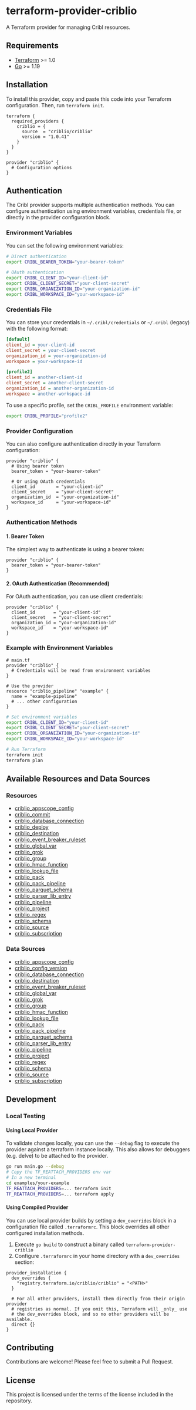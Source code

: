 # terraform-provider-criblio

A Terraform provider for managing Cribl resources.

## Requirements

- [Terraform](https://www.terraform.io/downloads.html) >= 1.0
- [Go](https://golang.org/doc/install) >= 1.19

## Installation

To install this provider, copy and paste this code into your Terraform configuration. Then, run `terraform init`.

```hcl
terraform {
  required_providers {
    criblio = {
      source  = "criblio/criblio"
      version = "1.0.41"
    }
  }
}

provider "criblio" {
  # Configuration options
}
```

## Authentication

The Cribl provider supports multiple authentication methods. You can configure authentication using environment variables, credentials file, or directly in the provider configuration block.

### Environment Variables

You can set the following environment variables:

```bash
# Direct authentication
export CRIBL_BEARER_TOKEN="your-bearer-token"

# OAuth authentication
export CRIBL_CLIENT_ID="your-client-id"
export CRIBL_CLIENT_SECRET="your-client-secret"
export CRIBL_ORGANIZATION_ID="your-organization-id"
export CRIBL_WORKSPACE_ID="your-workspace-id"
```

### Credentials File

You can store your credentials in `~/.cribl/credentials` or `~/.cribl` (legacy) with the following format:

```ini
[default]
client_id = your-client-id
client_secret = your-client-secret
organization_id = your-organization-id
workspace = your-workspace-id

[profile2]
client_id = another-client-id
client_secret = another-client-secret
organization_id = another-organization-id
workspace = another-workspace-id
```

To use a specific profile, set the `CRIBL_PROFILE` environment variable:

```bash
export CRIBL_PROFILE="profile2"
```

### Provider Configuration

You can also configure authentication directly in your Terraform configuration:

```hcl
provider "criblio" {
  # Using bearer token
  bearer_token = "your-bearer-token"

  # Or using OAuth credentials
  client_id        = "your-client-id"
  client_secret    = "your-client-secret"
  organization_id  = "your-organization-id"
  workspace_id     = "your-workspace-id"
}
```

### Authentication Methods

#### 1. Bearer Token

The simplest way to authenticate is using a bearer token:

```hcl
provider "criblio" {
  bearer_token = "your-bearer-token"
}
```

#### 2. OAuth Authentication (Recommended)

For OAuth authentication, you can use client credentials:

```hcl
provider "criblio" {
  client_id       = "your-client-id"
  client_secret   = "your-client-secret"
  organization_id = "your-organization-id"
  workspace_id    = "your-workspace-id"
}
```

### Example with Environment Variables

```hcl
# main.tf
provider "criblio" {
  # Credentials will be read from environment variables
}

# Use the provider
resource "criblio_pipeline" "example" {
  name = "example-pipeline"
  # ... other configuration
}
```

```bash
# Set environment variables
export CRIBL_CLIENT_ID="your-client-id"
export CRIBL_CLIENT_SECRET="your-client-secret"
export CRIBL_ORGANIZATION_ID="your-organization-id"
export CRIBL_WORKSPACE_ID="your-workspace-id"

# Run Terraform
terraform init
terraform plan
```

## Available Resources and Data Sources

### Resources

* [criblio_appscope_config](docs/resources/appscope_config.md)
* [criblio_commit](docs/resources/commit.md)
* [criblio_database_connection](docs/resources/database_connection.md)
* [criblio_deploy](docs/resources/deploy.md)
* [criblio_destination](docs/resources/destination.md)
* [criblio_event_breaker_ruleset](docs/resources/event_breaker_ruleset.md)
* [criblio_global_var](docs/resources/global_var.md)
* [criblio_grok](docs/resources/grok.md)
* [criblio_group](docs/resources/group.md)
* [criblio_hmac_function](docs/resources/hmac_function.md)
* [criblio_lookup_file](docs/resources/lookup_file.md)
* [criblio_pack](docs/resources/pack.md)
* [criblio_pack_pipeline](docs/resources/pack_pipeline.md)
* [criblio_parquet_schema](docs/resources/parquet_schema.md)
* [criblio_parser_lib_entry](docs/resources/parser_lib_entry.md)
* [criblio_pipeline](docs/resources/pipeline.md)
* [criblio_project](docs/resources/project.md)
* [criblio_regex](docs/resources/regex.md)
* [criblio_schema](docs/resources/schema.md)
* [criblio_source](docs/resources/source.md)
* [criblio_subscription](docs/resources/subscription.md)

### Data Sources

* [criblio_appscope_config](docs/data-sources/appscope_config.md)
* [criblio_config_version](docs/data-sources/config_version.md)
* [criblio_database_connection](docs/data-sources/database_connection.md)
* [criblio_destination](docs/data-sources/destination.md)
* [criblio_event_breaker_ruleset](docs/data-sources/event_breaker_ruleset.md)
* [criblio_global_var](docs/data-sources/global_var.md)
* [criblio_grok](docs/data-sources/grok.md)
* [criblio_group](docs/data-sources/group.md)
* [criblio_hmac_function](docs/data-sources/hmac_function.md)
* [criblio_lookup_file](docs/data-sources/lookup_file.md)
* [criblio_pack](docs/data-sources/pack.md)
* [criblio_pack_pipeline](docs/data-sources/pack_pipeline.md)
* [criblio_parquet_schema](docs/data-sources/parquet_schema.md)
* [criblio_parser_lib_entry](docs/data-sources/parser_lib_entry.md)
* [criblio_pipeline](docs/data-sources/pipeline.md)
* [criblio_project](docs/data-sources/project.md)
* [criblio_regex](docs/data-sources/regex.md)
* [criblio_schema](docs/data-sources/schema.md)
* [criblio_source](docs/data-sources/source.md)
* [criblio_subscription](docs/data-sources/subscription.md)

## Development

### Local Testing

#### Using Local Provider

To validate changes locally, you can use the `--debug` flag to execute the provider against a terraform instance locally. This also allows for debuggers (e.g. delve) to be attached to the provider.

```sh
go run main.go --debug
# Copy the TF_REATTACH_PROVIDERS env var
# In a new terminal
cd examples/your-example
TF_REATTACH_PROVIDERS=... terraform init
TF_REATTACH_PROVIDERS=... terraform apply
```

#### Using Compiled Provider

You can use local provider builds by setting a `dev_overrides` block in a configuration file called `.terraformrc`. This block overrides all other configured installation methods.

1. Execute `go build` to construct a binary called `terraform-provider-criblio`
2. Configure `.terraformrc` in your home directory with a `dev_overrides` section:

```hcl
provider_installation {
  dev_overrides {
    "registry.terraform.io/criblio/criblio" = "<PATH>"
  }

  # For all other providers, install them directly from their origin provider
  # registries as normal. If you omit this, Terraform will _only_ use
  # the dev_overrides block, and so no other providers will be available.
  direct {}
}
```

## Contributing

Contributions are welcome! Please feel free to submit a Pull Request.

## License

This project is licensed under the terms of the license included in the repository.
